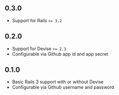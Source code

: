 ## 0.3.0

  * Support for Rails `>= 3.2`

## 0.2.0

  * Support for Devise `>= 2.3`
  * Configurable via Github app id and app secret

## 0.1.0

  * Basic Rails 3 support with or without Devise
  * Configurable via Github username and password
